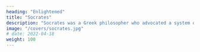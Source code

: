 ```yaml
---
heading: "Enlightened"
title: "Socrates"
description: "Socrates was a Greek philosopher who advocated a system of thought called Dialectics, as an alternative to Science. Unlike science that relies only on the five senses, dialectics relies on the senses as well as on a high level of intuition"
image: "/covers/socrates.jpg"
# date: 2022-04-18
weight: 100
---
```

